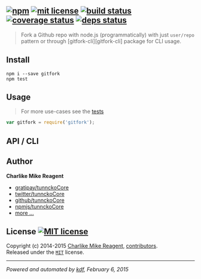 ## [![npm][npmjs-img]][npmjs-url] [![mit license][license-img]][license-url] [![build status][travis-img]][travis-url] [![coverage status][coveralls-img]][coveralls-url] [![deps status][daviddm-img]][daviddm-url]

> Fork a Github repo with node.js (programmatically) with just `user/repo` pattern or through [gitfork-cli][gitfork-cli] package for CLI usage.

## Install
```
npm i --save gitfork
npm test
```


## Usage
> For more use-cases see the [tests](./test.js)

```js
var gitfork = require('gitfork');
```


## API / CLI


## Author
**Charlike Mike Reagent**
+ [gratipay/tunnckoCore][author-gratipay]
+ [twitter/tunnckoCore][author-twitter]
+ [github/tunnckoCore][author-github]
+ [npmjs/tunnckoCore][author-npmjs]
+ [more ...][contrib-more]


## License [![MIT license][license-img]][license-url]
Copyright (c) 2014-2015 [Charlike Mike Reagent][contrib-more], [contributors][contrib-graf].  
Released under the [`MIT`][license-url] license.


[npmjs-url]: http://npm.im/gitfork
[npmjs-img]: https://img.shields.io/npm/v/gitfork.svg?style=flat&label=gitfork

[coveralls-url]: https://coveralls.io/r/tunnckoCore/gitfork?branch=master
[coveralls-img]: https://img.shields.io/coveralls/tunnckoCore/gitfork.svg?style=flat

[license-url]: https://github.com/tunnckoCore/gitfork/blob/master/license.md
[license-img]: https://img.shields.io/badge/license-MIT-blue.svg?style=flat

[travis-url]: https://travis-ci.org/tunnckoCore/gitfork
[travis-img]: https://img.shields.io/travis/tunnckoCore/gitfork.svg?style=flat

[daviddm-url]: https://david-dm.org/tunnckoCore/gitfork
[daviddm-img]: https://img.shields.io/david/tunnckoCore/gitfork.svg?style=flat

[author-gratipay]: https://gratipay.com/tunnckoCore
[author-twitter]: https://twitter.com/tunnckoCore
[author-github]: https://github.com/tunnckoCore
[author-npmjs]: https://npmjs.org/~tunnckocore

[contrib-more]: http://j.mp/1stW47C
[contrib-graf]: https://github.com/tunnckoCore/gitfork/graphs/contributors

***

_Powered and automated by [kdf](https://github.com/tunnckoCore), February 6, 2015_